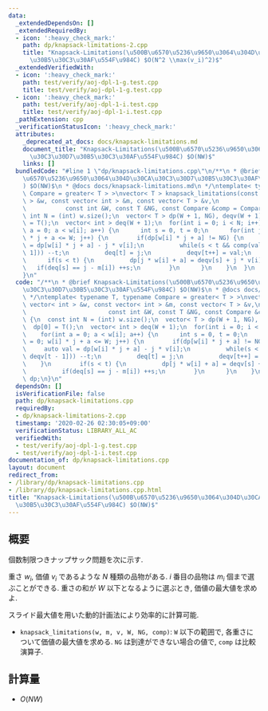 ```yaml
---
data:
  _extendedDependsOn: []
  _extendedRequiredBy:
  - icon: ':heavy_check_mark:'
    path: dp/knapsack-limitations-2.cpp
    title: "Knapsack-Limitations(\u500B\u6570\u5236\u9650\u3064\u304D\u30CA\u30C3\u30D7\
      \u30B5\u30C3\u30AF\u554F\u984C) $O(N^2 \\max(v_i)^2)$"
  _extendedVerifiedWith:
  - icon: ':heavy_check_mark:'
    path: test/verify/aoj-dpl-1-g.test.cpp
    title: test/verify/aoj-dpl-1-g.test.cpp
  - icon: ':heavy_check_mark:'
    path: test/verify/aoj-dpl-1-i.test.cpp
    title: test/verify/aoj-dpl-1-i.test.cpp
  _pathExtension: cpp
  _verificationStatusIcon: ':heavy_check_mark:'
  attributes:
    _deprecated_at_docs: docs/knapsack-limitations.md
    document_title: "Knapsack-Limitations(\u500B\u6570\u5236\u9650\u3064\u304D\u30CA\
      \u30C3\u30D7\u30B5\u30C3\u30AF\u554F\u984C) $O(NW)$"
    links: []
  bundledCode: "#line 1 \"dp/knapsack-limitations.cpp\"\n/**\n * @brief Knapsack-Limitations(\u500B\
    \u6570\u5236\u9650\u3064\u304D\u30CA\u30C3\u30D7\u30B5\u30C3\u30AF\u554F\u984C\
    ) $O(NW)$\n * @docs docs/knapsack-limitations.md\n */\ntemplate< typename T, typename\
    \ Compare = greater< T > >\nvector< T > knapsack_limitations(const vector< int\
    \ > &w, const vector< int > &m, const vector< T > &v,\n                      \
    \           const int &W, const T &NG, const Compare &comp = Compare()) {\n  const\
    \ int N = (int) w.size();\n  vector< T > dp(W + 1, NG), deqv(W + 1);\n  dp[0]\
    \ = T();\n  vector< int > deq(W + 1);\n  for(int i = 0; i < N; i++) {\n    for(int\
    \ a = 0; a < w[i]; a++) {\n      int s = 0, t = 0;\n      for(int j = 0; w[i]\
    \ * j + a <= W; j++) {\n        if(dp[w[i] * j + a] != NG) {\n          auto val\
    \ = dp[w[i] * j + a] - j * v[i];\n          while(s < t && comp(val, deqv[t -\
    \ 1])) --t;\n          deq[t] = j;\n          deqv[t++] = val;\n        }\n  \
    \      if(s < t) {\n          dp[j * w[i] + a] = deqv[s] + j * v[i];\n       \
    \   if(deq[s] == j - m[i]) ++s;\n        }\n      }\n    }\n  }\n  return dp;\n\
    }\n"
  code: "/**\n * @brief Knapsack-Limitations(\u500B\u6570\u5236\u9650\u3064\u304D\u30CA\
    \u30C3\u30D7\u30B5\u30C3\u30AF\u554F\u984C) $O(NW)$\n * @docs docs/knapsack-limitations.md\n\
    \ */\ntemplate< typename T, typename Compare = greater< T > >\nvector< T > knapsack_limitations(const\
    \ vector< int > &w, const vector< int > &m, const vector< T > &v,\n          \
    \                       const int &W, const T &NG, const Compare &comp = Compare())\
    \ {\n  const int N = (int) w.size();\n  vector< T > dp(W + 1, NG), deqv(W + 1);\n\
    \  dp[0] = T();\n  vector< int > deq(W + 1);\n  for(int i = 0; i < N; i++) {\n\
    \    for(int a = 0; a < w[i]; a++) {\n      int s = 0, t = 0;\n      for(int j\
    \ = 0; w[i] * j + a <= W; j++) {\n        if(dp[w[i] * j + a] != NG) {\n     \
    \     auto val = dp[w[i] * j + a] - j * v[i];\n          while(s < t && comp(val,\
    \ deqv[t - 1])) --t;\n          deq[t] = j;\n          deqv[t++] = val;\n    \
    \    }\n        if(s < t) {\n          dp[j * w[i] + a] = deqv[s] + j * v[i];\n\
    \          if(deq[s] == j - m[i]) ++s;\n        }\n      }\n    }\n  }\n  return\
    \ dp;\n}\n"
  dependsOn: []
  isVerificationFile: false
  path: dp/knapsack-limitations.cpp
  requiredBy:
  - dp/knapsack-limitations-2.cpp
  timestamp: '2020-02-26 02:30:05+09:00'
  verificationStatus: LIBRARY_ALL_AC
  verifiedWith:
  - test/verify/aoj-dpl-1-g.test.cpp
  - test/verify/aoj-dpl-1-i.test.cpp
documentation_of: dp/knapsack-limitations.cpp
layout: document
redirect_from:
- /library/dp/knapsack-limitations.cpp
- /library/dp/knapsack-limitations.cpp.html
title: "Knapsack-Limitations(\u500B\u6570\u5236\u9650\u3064\u304D\u30CA\u30C3\u30D7\
  \u30B5\u30C3\u30AF\u554F\u984C) $O(NW)$"
---
```

## 概要

個数制限つきナップサック問題を次に示す.

重さ $w_i$, 価値 $v_i$ であるような $N$ 種類の品物がある. $i$ 番目の品物は $m_i$ 個まで選ぶことができる. 重さの和が $W$ 以下となるように選ぶとき, 価値の最大値を求めよ.

スライド最大値を用いた動的計画法により効率的に計算可能.

* `knapsack_limitations(w, m, v, W, NG, comp)`: `W` 以下の範囲で, 各重さについて価値の最大値を求める. `NG` は到達ができない場合の値で, `comp` は比較演算子.

## 計算量

* $O(NW)$

